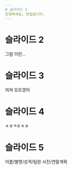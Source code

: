 ```yaml
---
# 슬라이드 1
안녕하세요, 반갑습니다.
---
```

# 슬라이드 2
그럼 이만...

# 슬라이드 3
꺼져 모르겠어

# 슬라이드 4
ㅊㅍㅋㅌㅊㅍ

# 슬라이드 5
이름/별명/성격/팀원 사진/연말계획
